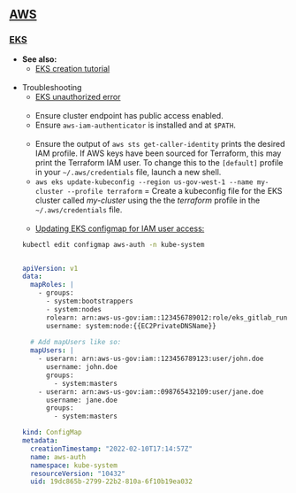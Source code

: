 ## [AWS](https://docs.aws.amazon.com/)

### [EKS](https://docs.aws.amazon.com/eks/?id=docs_gateway)

- **See also:**
  - [EKS creation tutorial](https://www.bluematador.com/blog/my-first-kubernetes-cluster-a-review-of-amazon-eks)
<br><br>
- Troubleshooting
  - [EKS unauthorized error](https://aws.amazon.com/premiumsupport/knowledge-center/eks-api-server-unauthorized-error/)
  <br><br>
  - Ensure cluster endpoint has public access enabled.
  - Ensure `aws-iam-authenticator` is installed and at `$PATH`.
  <br><br>
  - Ensure the output of `aws sts get-caller-identity` prints the desired IAM profile. If AWS keys have been sourced for Terraform, this may print the Terraform IAM user. To change this to the `[default]` profile in your `~/.aws/credentials` file, launch a new shell.
  - `aws eks update-kubeconfig --region us-gov-west-1 --name my-cluster --profile terraform` = Create a kubeconfig file for the EKS cluster called *my-cluster* using the the *terraform* profile in the `~/.aws/credentials` file.
  <br><br>
  - [Updating EKS configmap for IAM user access:](https://aws.amazon.com/premiumsupport/knowledge-center/eks-api-server-unauthorized-error/)
  ```bash
  kubectl edit configmap aws-auth -n kube-system
  ```
  ```yaml
  
  apiVersion: v1
  data:
    mapRoles: |
      - groups:
        - system:bootstrappers
        - system:nodes
        rolearn: arn:aws-us-gov:iam::123456789012:role/eks_gitlab_runner-eks-node-group-20220210182019868800000002
        username: system:node:{{EC2PrivateDNSName}}
        
    # Add mapUsers like so:
    mapUsers: |
      - userarn: arn:aws-us-gov:iam::123456789123:user/john.doe
        username: john.doe
        groups:
          - system:masters
      - userarn: arn:aws-us-gov:iam::098765432109:user/jane.doe
        username: jane.doe
        groups:
          - system:masters
  
  kind: ConfigMap
  metadata:
    creationTimestamp: "2022-02-10T17:14:57Z"
    name: aws-auth
    namespace: kube-system
    resourceVersion: "10432"
    uid: 19dc865b-2799-22b2-810a-6f10b19ea032
  ```
